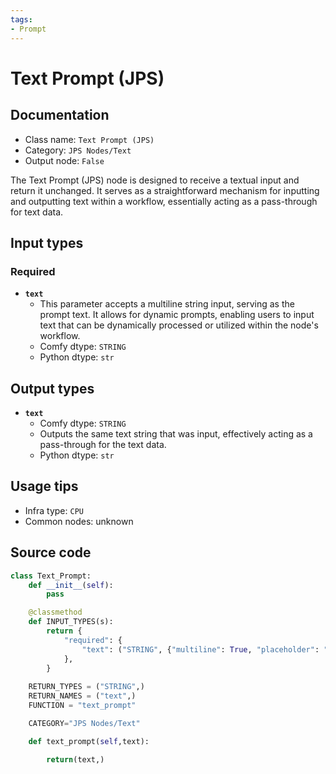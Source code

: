 ```yaml
---
tags:
- Prompt
---
```


# Text Prompt (JPS)
## Documentation
- Class name: `Text Prompt (JPS)`
- Category: `JPS Nodes/Text`
- Output node: `False`

The Text Prompt (JPS) node is designed to receive a textual input and return it unchanged. It serves as a straightforward mechanism for inputting and outputting text within a workflow, essentially acting as a pass-through for text data.
## Input types
### Required
- **`text`**
    - This parameter accepts a multiline string input, serving as the prompt text. It allows for dynamic prompts, enabling users to input text that can be dynamically processed or utilized within the node's workflow.
    - Comfy dtype: `STRING`
    - Python dtype: `str`
## Output types
- **`text`**
    - Comfy dtype: `STRING`
    - Outputs the same text string that was input, effectively acting as a pass-through for the text data.
    - Python dtype: `str`
## Usage tips
- Infra type: `CPU`
- Common nodes: unknown


## Source code
```python
class Text_Prompt:
    def __init__(self):
        pass

    @classmethod
    def INPUT_TYPES(s):
        return {
            "required": {
                "text": ("STRING", {"multiline": True, "placeholder": "Prompt Text", "dynamicPrompts": True}),
            },
        }
    
    RETURN_TYPES = ("STRING",)
    RETURN_NAMES = ("text",)
    FUNCTION = "text_prompt"

    CATEGORY="JPS Nodes/Text"

    def text_prompt(self,text):

        return(text,)

```
